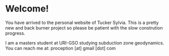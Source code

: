 # Welcome!

You have arrived to the personal website of Tucker Sylvia.
This is a pretty new and back burner project so please be patient
with the slow constrution progress. 

I am a masters student at URI-GSO studying subduction zone geodynamics.
You can reach me at: proception [at] gmail [dot] com

